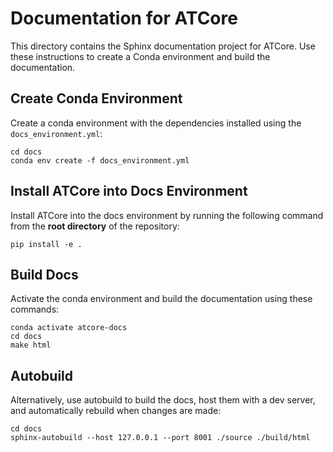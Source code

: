 # Documentation for ATCore

This directory contains the Sphinx documentation project for ATCore. Use these instructions to create a Conda environment and build the documentation.

## Create Conda Environment

Create a conda environment with the dependencies installed using the `docs_environment.yml`:

```
cd docs
conda env create -f docs_environment.yml
```

## Install ATCore into Docs Environment

Install ATCore into the docs environment by running the following command from the **root directory** of the repository:

```
pip install -e .
```

## Build Docs

Activate the conda environment and build the documentation using these commands:

```
conda activate atcore-docs
cd docs
make html
```

## Autobuild

Alternatively, use autobuild to build the docs, host them with a dev server, and automatically rebuild when changes are made:

```
cd docs
sphinx-autobuild --host 127.0.0.1 --port 8001 ./source ./build/html
```